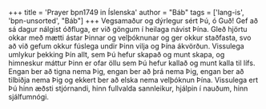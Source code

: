 +++
title = 'Prayer bpn1749 in Íslenska'
author = "Báb"
tags = ['lang-is', 'bpn-unsorted', "Báb"]
+++
Vegsamaður og dýrlegur sért Þú, ó Guð! Gef að sá dagur nálgist óðfluga, er við göngum í heilaga návist Þína. Gleð hjörtu okkar með mætti ástar Þinnar og velþóknunar og ger okkur staðfasta, svo að við gefum okkur fúslega undir Þinn vilja og Þína ákvörðun. Vissulega umlykur þekking Þín allt, sem Þú hefur skapað og munt skapa, og himneskur máttur Þinn er ofar öllu sem Þú hefur kallað og munt kalla til lífs. Engan ber að tigna nema Þig, engan ber að þrá nema Þig, engan ber að tilbiðja nema Þig og ekkert ber að elska nema velþóknun Þína.
Vissulega ert Þú hinn æðsti stjórnandi, hinn full­valda sannleikur, hjálpin í nauðum, hinn sjálf­umnógi.
